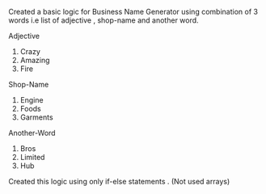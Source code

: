 Created a basic logic for Business Name Generator using combination of 3 words i.e list of adjective , shop-name and another word.


Adjective
1. Crazy
2. Amazing
3. Fire

Shop-Name
1. Engine
2. Foods
3. Garments

Another-Word
1. Bros
2. Limited
3. Hub



Created this logic using only if-else statements . (Not used arrays)
